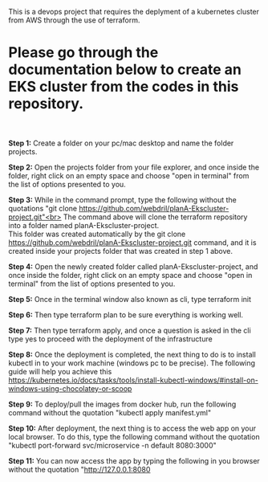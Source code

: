 This is a devops project that requires the deplyment of a kubernetes cluster from AWS through the use of terraform.

# Please go through the documentation below to create an EKS cluster from the codes in this repository.<br><br>

**Step 1:** Create a folder on your pc/mac desktop and name the folder projects.

**Step 2:** Open the projects folder from your file explorer, and once inside the folder, right click on an empty space and choose "open in terminal" from the list of options presented to you.


**Step 3:** While in the command prompt, type the following without the quotations "git clone https://github.com/webdril/planA-Ekscluster-project.git"<br>
The command above will clone the terraform repository into a folder named planA-Ekscluster-project.<br>
This folder was created automatically by the git clone https://github.com/webdril/planA-Ekscluster-project.git command, and it is created inside your projects folder that was created in step 1 above.

**Step 4:** Open the newly created folder called planA-Ekscluster-project, and once inside the folder, right click on an empty space and choose "open in terminal" from the list of options presented to you.

**Step 5:** Once in the terminal window also known as cli, type terraform init

**Step 6:** Then type terraform plan to be sure everything is working well.

**Step 7:** Then type terraform apply, and once a question is asked in the cli type yes to proceed with the deployment of the infrastructure

**Step 8:** Once the deployment is completed, the next thing to do is to install kubectl in to your work machine (windows pc to be precise). The following guide will help you achieve this https://kubernetes.io/docs/tasks/tools/install-kubectl-windows/#install-on-windows-using-chocolatey-or-scoop

**Step 9:** To deploy/pull the images from docker hub, run the following command without the quotation "kubectl apply manifest.yml"

**Step 10:** After deployment, the next thing is to access the web app on your local browser. To do this, type the following command without the quotation "kubectl port-forward svc/microservice -n default 8080:3000"

**Step 11:** You can now access the app by typing the following in you browser without the quotation "http://127.0.0.1:8080
